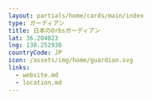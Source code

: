 ```yaml
---
layout: partials/home/cards/main/index
type: ガーディアン
title: 日本のOrbsガーディアン
lat: 36.204823
lng: 138.252930
countryCode: JP
icon: /assets/img/home/guardian.svg
links:
  - website.md
  - location.md
---
```

